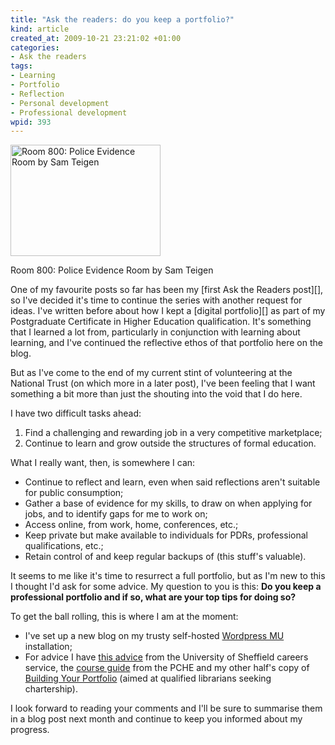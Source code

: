 ```yaml
--- 
title: "Ask the readers: do you keep a portfolio?"
kind: article
created_at: 2009-10-21 23:21:02 +01:00
categories: 
- Ask the readers
tags: 
- Learning
- Portfolio
- Reflection
- Personal development
- Professional development
wpid: 393
---
```

<div class="wp-caption alignleft"><a href="http://www.flickr.com/photos/917press/3539927781/"><img alt="Room 800: Police Evidence Room by Sam Teigen" src="http://farm4.static.flickr.com/3332/3539927781_d81fb910b2_m_d.jpg" title="Room 800: Police Evidence Room" width="240" height="178" /></a><p>Room 800: Police Evidence Room by Sam Teigen</p></div> One of my favourite posts so far has been my [first Ask the Readers post][], so I've decided it's time to continue the series with another request for ideas. I've written before about how I kept a [digital portfolio][] as part of my Postgraduate Certificate in Higher Education qualification. It's something that I learned a lot from, particularly in conjunction with learning about learning, and I've continued the reflective ethos of that portfolio here on the blog.

[first Ask the Readers post]: http://erambler.co.uk/2009/05/30/ask-the-readers-why-use-technology-in-teaching/
[digital portfolio]: http://erambler.co.uk/2009/07/22/portfolio-assessment-age-computer/

But as I've come to the end of my current stint of volunteering at the National Trust (on which more in a later post), I've been feeling that I want something a bit more than just the shouting into the void that I do here.
<!--more-->

I have two difficult tasks ahead:

1. Find a challenging and rewarding job in a very competitive marketplace;
2. Continue to learn and grow outside the structures of formal education.

What I really want, then, is somewhere I can:

* Continue to reflect and learn, even when said reflections aren't suitable for public consumption;
* Gather a base of evidence for my skills, to draw on when applying for jobs, and to identify gaps for me to work on;
* Access online, from work, home, conferences, etc.;
* Keep private but make available to individuals for PDRs, professional qualifications, etc.;
* Retain control of and keep regular backups of (this stuff's valuable).

It seems to me like it's time to resurrect a full portfolio, but as I'm new to this I thought I'd ask for some advice. My question to you is this: **Do you keep a professional portfolio and if so, what are your top tips for doing so?**

To get the ball rolling, this is where I am at the moment:

* I've set up a new blog on my trusty self-hosted [Wordpress MU][] installation;
* For advice I have [this advice][] from the University of Sheffield careers service, the [course guide][] from the PCHE and my other half's copy of [Building Your Portfolio][] (aimed at qualified librarians seeking chartership).

[Wordpress MU]: http://mu.wordpress.org/
[this advice]: http://www.shef.ac.uk/careers/students/advice/wep.html
[Building Your Portfolio]: http://www.amazon.co.uk/Building-Your-Portfolio-CILIP-Guide/dp/1856046125/ref=sr_1_1?ie=UTF8&s=books&qid=1256154507&sr=8-1
[course guide]: http://www.shef.ac.uk/lets/lt-supp/pche-info.html

I look forward to reading your comments and I'll be sure to summarise them in a blog post next month and continue to keep you informed about my progress.

